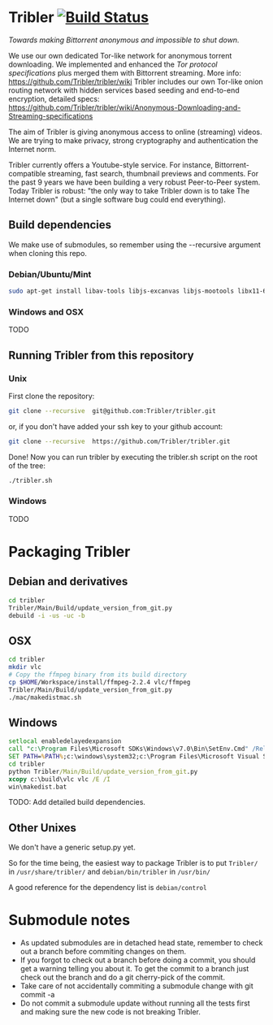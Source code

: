 # Tribler           [![Build Status](http://jenkins.tribler.org/job/Test_tribler_devel/badge/icon)](http://jenkins.tribler.org/job/Test_tribler_devel/)

_Towards making Bittorrent anonymous and impossible to shut down._

We use our own dedicated Tor-like network for anonymous torrent downloading. We implemented and enhanced the _Tor protocol specifications_ plus merged them with Bittorrent streaming. More info: https://github.com/Tribler/tribler/wiki
Tribler includes our own Tor-like onion routing network with hidden services based seeding and end-to-end encryption, detailed specs: https://github.com/Tribler/tribler/wiki/Anonymous-Downloading-and-Streaming-specifications

The aim of Tribler is giving anonymous access to online (streaming) videos. We are trying to make privacy, strong cryptography and authentication the Internet norm.

Tribler currently offers a Youtube-style service. For instance, Bittorrent-compatible streaming, fast search, thumbnail previews and comments. For the past 9 years we have been building a very robust Peer-to-Peer system. Today Tribler is robust: "the only way to take Tribler down is to take The Internet down" (but a single software bug could end everything).

## Build dependencies

We make use of submodules, so remember using the --recursive argument when cloning this repo.

### Debian/Ubuntu/Mint
```bash
sudo apt-get install libav-tools libjs-excanvas libjs-mootools libx11-6 python-apsw python-cherrypy3 python-crypto python-feedparser python-gmpy python-libtorrent python-m2crypto python-netifaces python-pil python-pyasn1 python-requests python-twisted python-wxgtk2.8 vlc
```

### Windows and OSX
TODO

## Running Tribler from this repository
### Unix
First clone the repository:

```bash
git clone --recursive  git@github.com:Tribler/tribler.git
```

or, if you don't have added your ssh key to your github account:

```bash
git clone --recursive  https://github.com/Tribler/tribler.git
```

Done!
Now you can run tribler by executing the tribler.sh script on the root of the tree:

```bash
./tribler.sh
```
### Windows
TODO


# Packaging Tribler

## Debian and derivatives

```bash
cd tribler
Tribler/Main/Build/update_version_from_git.py
debuild -i -us -uc -b
```

## OSX

```bash
cd tribler
mkdir vlc
# Copy the ffmpeg binary from its build directory
cp $HOME/Workspace/install/ffmpeg-2.2.4 vlc/ffmpeg
Tribler/Main/Build/update_version_from_git.py
./mac/makedistmac.sh
```

## Windows

```cmd
setlocal enabledelayedexpansion
call "c:\Program Files\Microsoft SDKs\Windows\v7.0\Bin\SetEnv.Cmd" /Release /x86
SET PATH=%PATH%;c:\windows\system32;c:\Program Files\Microsoft Visual Studio 9.0\VC\bin
cd tribler
python Tribler/Main/Build/update_version_from_git.py
xcopy c:\build\vlc vlc /E /I
win\makedist.bat
```

TODO: Add detailed build dependencies.

## Other Unixes

We don't have a generic setup.py yet.

So for the time being, the easiest way to package Tribler is to put ```Tribler/``` in ```/usr/share/tribler/``` and ```debian/bin/tribler``` in ```/usr/bin/```

A good reference for the dependency list is ```debian/control```

# Submodule notes
 - As updated submodules are in detached head state, remember to check out a branch before commiting changes on them.
 - If you forgot to check out a branch before doing a commit, you should get a warning telling you about it. To get the commit to a branch just check out the branch and do a git cherry-pick of the commit.
 - Take care of not accidentally commiting a submodule change with git commit -a
 - Do not commit a submodule update without running all the tests first and making sure the new code is not breaking Tribler.
